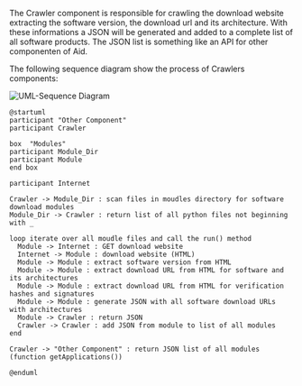 The Crawler component is responsible for crawling the download website extracting the software version, the download url and its architecture.
With these informations a JSON will be generated and added to a complete list of all software products.
The JSON list is something like an API for other componenten of Aid.

The following sequence diagram show the process of Crawlers components:

![UML-Sequence Diagram](//www.plantuml.com/plantuml/dpng/dLFDRjim3BxhAJxab1ps0ZaC7RfXFsXNOElEXMBHiG2PD2XwRjz-LUt445Bai9j1yllX9_eccrSR--G6hnQRE7WsR1wi8yMjz8CmiMsgxgtwAP4wTv1dO7ClOKoKwvcv-FGvwZjbHnpm2dPLxpiRAPCvjmZWmqUiFDWZDvxHnaGPaT7B6CfdY4gDYRwW5KMMrYQlX20J9_41_UpFhLI5-AInXvADoaWn6wI5Jmd3YtLoac8n7EWOcICVCKNhyEHS4XaGZTGRGVwI5k3YQG5w3cXArJg2ZhpTeIVh93WiUnKZfxMnnzSlZwljYGuv6ZcS9zOyiB-Om_RRu_tTxanT3TEpgMzi3UVLRuvbGvKU1NWLjuhz-NMtOkgyoxRHChmsNJHgR5JA_qjR3COsDjwAoyxdRiapnoFxAzH7ulb9Vln--3a_ba_fxBAIp6_zAuOlRgIGEfphrOWFOHOjYon71vFghawdI1ogAx_utsh9zpYmRKTktk8vadqQXhIabRUxdRiX3cEV_W40)

```
@startuml
participant "Other Component"
participant Crawler

box  "Modules"
participant Module_Dir
participant Module
end box

participant Internet

Crawler -> Module_Dir : scan files in moudles directory for software download modules
Module_Dir -> Crawler : return list of all python files not beginning with _

loop iterate over all moudle files and call the run() method
  Module -> Internet : GET download website
  Internet -> Module : download website (HTML)
  Module -> Module : extract software version from HTML
  Module -> Module : extract download URL from HTML for software and its architectures
  Module -> Module : extract download URL from HTML for verification hashes and signatures
  Module -> Module : generate JSON with all software download URLs with architectures
  Module -> Crawler : return JSON
  Crawler -> Crawler : add JSON from module to list of all modules
end

Crawler -> "Other Component" : return JSON list of all modules (function getApplications())

@enduml
```